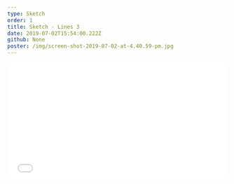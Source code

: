 ```yaml
---
type: Sketch
order: 1
title: Sketch - Lines 3
date: 2019-07-02T15:54:00.222Z
github: None
poster: /img/screen-shot-2019-07-02-at-4.40.59-pm.jpg
---
```

<iframe height="265" style="width: 100%;" scrolling="no" title="Sketch - Lines 3" src="//codepen.io/oajmeredith23/embed/bPMWWd/?height=265&theme-id=light&default-tab=result" frameborder="no" allowtransparency="true" allowfullscreen="true">

  See the Pen <a href='https://codepen.io/oajmeredith23/pen/bPMWWd/'>Sketch - Lines 3</a> by Oliver Meredith

  (<a href='https://codepen.io/oajmeredith23'>@oajmeredith23</a>) on <a href='https://codepen.io'>CodePen</a>.

</iframe>
